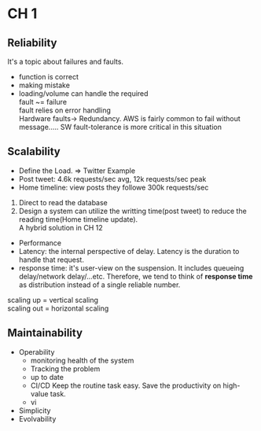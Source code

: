 
# CH 1  

## Reliability  

It's a topic about failures and faults.  
- function is correct  
- making mistake  
- loading/volume can handle the required  
fault ~= failure  
fault relies on error handling  
Hardware faults-> Redundancy. AWS is fairly common to fail without message..... SW fault-tolerance is more critical in this situation  

## Scalability  
- Define the Load. => Twitter Example  
- Post tweet: 4.6k requests/sec avg, 12k requests/sec peak  
- Home timeline: view posts they followe 300k requests/sec  
1) Direct to read the database  
2) Design a system can utilize the writting time(post tweet) to reduce the reading time(Home timeline update).  
A hybrid solution in CH 12  
- Performance  
- Latency: the internal perspective of delay. Latency is the duration to handle that request.  
- response time: it's user-view on the suspension. It includes queueing delay/network delay/...etc. Therefore, we tend to think of **response time** as distribution instead of a single reliable number.  
  

scaling up = vertical scaling  
scaling out = horizontal scaling  
  

## Maintainability  

- Operability
	- monitoring health of the system
	- Tracking the problem
	- up to date
	- CI/CD
Keep the routine task easy. Save the productivity on high-value task. 
	- vi  
- Simplicity  
- Evolvability
<!--stackedit_data:
eyJoaXN0b3J5IjpbOTMwMzExMjAxLDE0NjEyMDg4LDM2MDU5Mj
EwNiwtMjEzNzYzMjA3MCwzNDI3NTM1MjMsMzAzNjIyNTc2LDE5
MDY4MTUwMjcsLTE1ODAzNDY4MDQsNDMxOTk3NTA3LDI0MzQxOD
IzMywzMTI4Nzg2MDgsLTM4NzM2NDYxOCwzNjE5MjEwNzIsLTMw
MjYyNzQwMSwxMDA0ODc3MDIxXX0=
-->